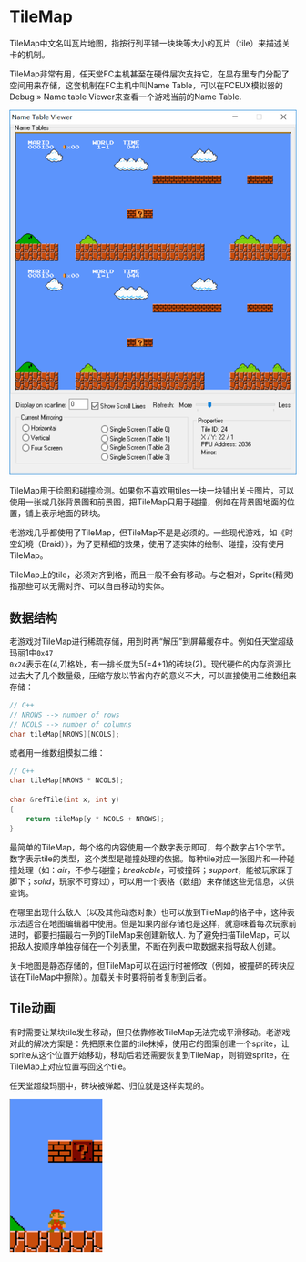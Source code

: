 # TileMap

TileMap中文名叫瓦片地图，指按行列平铺一块块等大小的瓦片（tile）来描述关卡的机制。

TileMap非常有用，任天堂FC主机甚至在硬件层次支持它，在显存里专门分配了空间用来存储，这套机制在FC主机中叫Name Table，可以在FCEUX模拟器的Debug » Name table Viewer来查看一个游戏当前的Name Table.

![](images/nametableviewer.png)

TileMap用于绘图和碰撞检测。如果你不喜欢用tiles一块一块铺出关卡图片，可以使用一张或几张背景图和前景图，把TileMap只用于碰撞，例如在背景图地面的位置，铺上表示地面的砖块。

老游戏几乎都使用了TileMap，但TileMap不是是必须的。一些现代游戏，如《时空幻境（Braid）》，为了更精细的效果，使用了逐实体的绘制、碰撞，没有使用TileMap。

TileMap上的tile，必须对齐到格，而且一般不会有移动。与之相对，Sprite(精灵)指那些可以无需对齐、可以自由移动的实体。

## 数据结构

老游戏对TileMap进行稀疏存储，用到时再“解压”到屏幕缓存中。例如任天堂超级玛丽1中<code>0x47 0x24</code>表示在(4,7)格处，有一排长度为5(=4+1)的砖块(2)。现代硬件的内存资源比过去大了几个数量级，压缩存放以节省内存的意义不大，可以直接使用二维数组来存储：

```cpp
// C++
// NROWS --> number of rows
// NCOLS --> number of columns
char tileMap[NROWS][NCOLS];
```

或者用一维数组模拟二维：

```cpp
// C++
char tileMap[NROWS * NCOLS];

char &refTile(int x, int y)
{
	return tileMap[y * NCOLS + NROWS];
}
```

最简单的TileMap，每个格的内容使用一个数字表示即可，每个数字占1个字节。数字表示tile的类型，这个类型是碰撞处理的依据。每种tile对应一张图片和一种碰撞处理（如：*air*，不参与碰撞；*breakable*，可被撞碎；*support*，能被玩家踩于脚下；*solid*，玩家不可穿过），可以用一个表格（数组）来存储这些元信息，以供查询。

在哪里出现什么敌人（以及其他动态对象）也可以放到TileMap的格子中，这种表示法适合在地图编辑器中使用。但是如果内部存储也是这样，就意味着每次玩家前进时，都要扫描最右一列的TileMap来创建新敌人. 为了避免扫描TileMap，可以把敌人按顺序单独存储在一个列表里，不断在列表中取数据来指导敌人创建。

关卡地图是静态存储的，但TileMap可以在运行时被修改（例如，被撞碎的砖块应该在TileMap中擦除）。加载关卡时要将前者复制到后者。

## Tile动画

有时需要让某块tile发生移动，但只依靠修改TileMap无法完成平滑移动。老游戏对此的解决方案是：先把原来位置的tile抹掉，使用它的图案创建一个sprite，让sprite从这个位置开始移动，移动后若还需要恢复到TileMap，则销毁sprite，在TileMap上对应位置写回这个tile。

任天堂超级玛丽中，砖块被弹起、归位就是这样实现的。

![](images/mariobumpbrick.gif)
